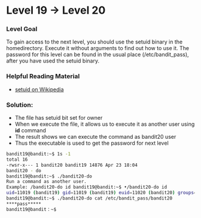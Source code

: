 # Level 19 → Level 20

### Level Goal

To gain access to the next level, you should use the setuid binary in the homedirectory. Execute it without arguments to find out how to use it. The password for this level can be found in the usual place (/etc/bandit\_pass), after you have used the setuid binary.

### Helpful Reading Material

* [setuid on Wikipedia](https://en.wikipedia.org/wiki/Setuid)

### Solution:

* The file has setuid bit set for owner
* When we execute the file, it allows us to execute it as another user using **id** command
* The result shows we can execute the command as bandit20 user
* Thus the executable is used to get the password for next level

```bash
bandit19@bandit:~$ 1s -1
total 16
-rwsr-x--- 1 bandit20 bandit19 14876 Apr 23 18:04
bandit20 - do
bandit19@bandit:~$ ./bandit20-do
Run a command as another user.
Example: /bandit20-do id bandit19@bandit:~$ •/bandit20-do id
uid=11019 (bandit19) gid=11019 (bandit19) euid=11020 (bandit20) groups=11019 (bandit19)
bandit19@bandit:~$ ./bandit20-do cat /etc/bandit_pass/bandit20
****pass*****
bandit19@bandit：~$
```







